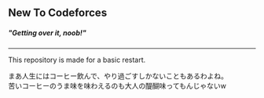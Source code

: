## New To Codeforces
##### "Getting over it, noob!"
---

This repository is made for a basic restart.  

まあ人生にはコーヒー飲んで、やり過ごすしかないこともあるわよね。  
苦いコーヒーのうま味を味わえるのも大人の醍醐味ってもんじゃないw
